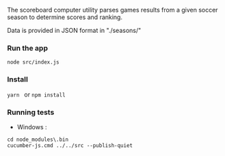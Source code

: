 The scoreboard computer utility parses games results from a given soccer season to determine scores and ranking.

Data is provided in JSON format in "./seasons/"

### Run the app

`node src/index.js`

### Install

`yarn ` or `npm install`

### Running tests

- Windows : 

```
cd node_modules\.bin
cucumber-js.cmd ../../src --publish-quiet
```


